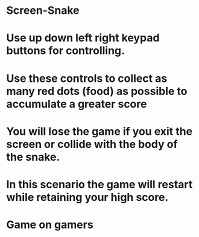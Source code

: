 # Screen-Snake
# Use up down left right keypad buttons for controlling. 
# Use these controls to collect as many red dots (food) as possible to accumulate a greater score
# You will lose the game if you exit the screen or collide with the body of the snake. 
# In this scenario the game will restart while retaining your high score.
# Game on gamers
